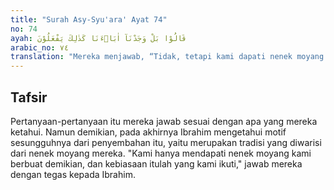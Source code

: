 ```yaml
---
title: "Surah Asy-Syu'ara' Ayat 74"
no: 74
ayah: قَالُوْا بَلْ وَجَدْنَآ اٰبَاۤءَنَا كَذٰلِكَ يَفْعَلُوْنَ  
arabic_no: ٧٤
translation: "Mereka menjawab, “Tidak, tetapi kami dapati nenek moyang kami berbuat begitu.”"
---
```


## Tafsir

Pertanyaan-pertanyaan itu mereka jawab sesuai dengan apa yang mereka ketahui. Namun demikian, pada akhirnya Ibrahim mengetahui motif sesungguhnya dari penyembahan itu, yaitu merupakan tradisi yang diwarisi dari nenek moyang mereka. "Kami hanya mendapati nenek moyang kami berbuat demikian, dan kebiasaan itulah yang kami ikuti," jawab mereka dengan tegas kepada Ibrahim.